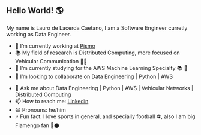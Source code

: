 ## Hello World! :earth_americas:
<!--
**laurodelacerda/laurodelacerda** is a ✨ _special_ ✨ repository because its `README.md` (this file) appears on your GitHub profile.

Here are some ideas to get you started:
-->
My name is Lauro de Lacerda Caetano, I am a Software Engineer curretly working as Data Engineer.

- 🔭 I’m currently working at [Pismo](https://pismo.io/)
- :books: My field of research is Distributed Computing, more focused on Vehicular Communication :signal_strength::car:
- 🌱 I’m currently studying for the AWS Machine Learning Specialty :books: :page_facing_up:
- 👯 I’m looking to collaborate on Data Engineering | Python | AWS
<!-- - 🤔 I’m looking for help with ...
-->
- 💬 Ask me about Data Engineering | Python | AWS | Vehicular Networks | Distributed Computing
- 📫 How to reach me: [Linkedin](https://www.linkedin.com/in/lauro-de-lacerda-caetano/)
- 😄 Pronouns: he/him
- ⚡ Fun fact: I love sports in general, and specially football :soccer:, also I am big Flamengo fan :red_circle::black_circle:

